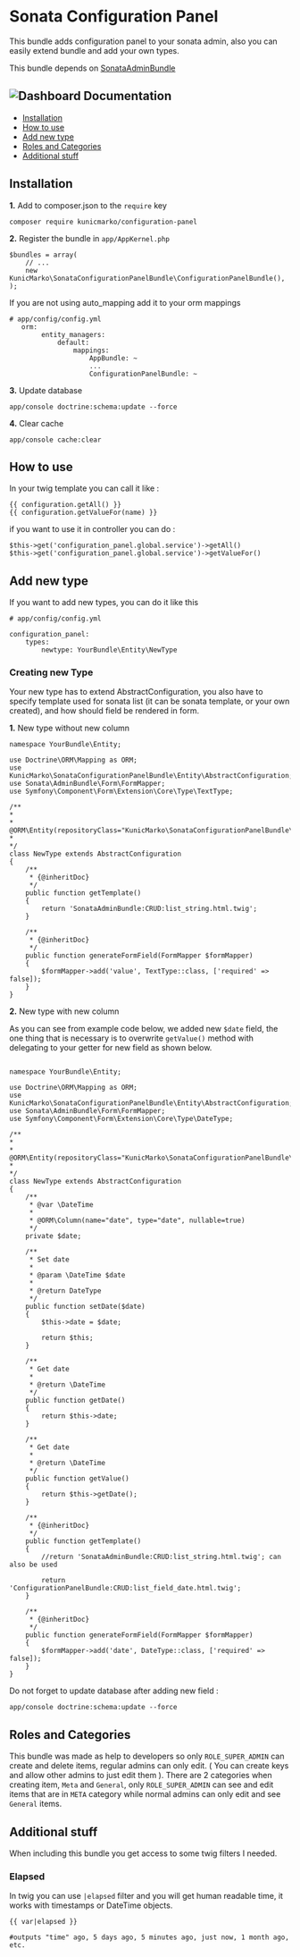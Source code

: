 Sonata Configuration Panel
============
This bundle adds configuration panel to your sonata admin, also you can easily extend bundle and add your own types.


This bundle depends on [SonataAdminBundle](https://github.com/sonata-project/SonataAdminBundle)

![Dashboard](https://cloud.githubusercontent.com/assets/13528674/21304601/a1c4936e-c5c6-11e6-9834-2d9f9942c5ff.png)
Documentation
-------------


* [Installation](#installation)
* [How to use](#how-to-use)
* [Add new type](#add-new-type)
* [Roles and Categories](#roles-and-categories)
* [Additional stuff](#additional-stuff)


## Installation

**1.**  Add to composer.json to the `require` key

```
composer require kunicmarko/configuration-panel
```

**2.** Register the bundle in ``app/AppKernel.php``

```
$bundles = array(
    // ...
    new KunicMarko\SonataConfigurationPanelBundle\ConfigurationPanelBundle(),
);
```
If you are not using auto_mapping add it to your orm mappings
```
# app/config/config.yml
   orm:
        entity_managers:
            default:
                mappings:
                    AppBundle: ~
                    ...
                    ConfigurationPanelBundle: ~
```

**3.** Update database

```
app/console doctrine:schema:update --force
```

**4.** Clear cache
```
app/console cache:clear
```

## How to use

In your twig template you can call it like :
```
{{ configuration.getAll() }}
{{ configuration.getValueFor(name) }}
```

if you want to use it in controller you can do :
```
$this->get('configuration_panel.global.service')->getAll()
$this->get('configuration_panel.global.service')->getValueFor()
```

## Add new type

If you want to add new types, you can do it like this
```
# app/config/config.yml

configuration_panel:
    types: 
        newtype: YourBundle\Entity\NewType
```

### Creating new Type ### 

Your new type has to extend AbstractConfiguration, you also have to specify template used for sonata list (it can be sonata template, or your own created), and how should field be rendered in form.

**1.** New type without new column
```
namespace YourBundle\Entity;

use Doctrine\ORM\Mapping as ORM;
use KunicMarko\SonataConfigurationPanelBundle\Entity\AbstractConfiguration;
use Sonata\AdminBundle\Form\FormMapper;
use Symfony\Component\Form\Extension\Core\Type\TextType;

/**
*
* @ORM\Entity(repositoryClass="KunicMarko\SonataConfigurationPanelBundle\Repository\ConfigurationRepository")
*
*/
class NewType extends AbstractConfiguration
{
    /**
     * {@inheritDoc}
     */
    public function getTemplate()
    {
        return 'SonataAdminBundle:CRUD:list_string.html.twig';
    }

    /**
     * {@inheritDoc}
     */
    public function generateFormField(FormMapper $formMapper)
    {
        $formMapper->add('value', TextType::class, ['required' => false]);
    }
}

```
**2.** New type with new column

As you can see from example code below, we added new `$date` field, the one thing that is necessary is to overwrite `getValue()` method with delegating to your getter for new field as shown below.

```

namespace YourBundle\Entity;

use Doctrine\ORM\Mapping as ORM;
use KunicMarko\SonataConfigurationPanelBundle\Entity\AbstractConfiguration;
use Sonata\AdminBundle\Form\FormMapper;
use Symfony\Component\Form\Extension\Core\Type\DateType;

/**
*
* @ORM\Entity(repositoryClass="KunicMarko\SonataConfigurationPanelBundle\Repository\ConfigurationRepository")
*
*/
class NewType extends AbstractConfiguration
{
    /**
     * @var \DateTime
     *
     * @ORM\Column(name="date", type="date", nullable=true)
     */
    private $date;

    /**
     * Set date
     *
     * @param \DateTime $date
     *
     * @return DateType
     */
    public function setDate($date)
    {
        $this->date = $date;

        return $this;
    }

    /**
     * Get date
     *
     * @return \DateTime
     */
    public function getDate()
    {
        return $this->date;
    }

    /**
     * Get date
     *
     * @return \DateTime
     */
    public function getValue()
    {
        return $this->getDate();
    }

    /**
     * {@inheritDoc}
     */
    public function getTemplate()
    {
        //return 'SonataAdminBundle:CRUD:list_string.html.twig'; can also be used 
        
        return 'ConfigurationPanelBundle:CRUD:list_field_date.html.twig';
    }

    /**
     * {@inheritDoc}
     */
    public function generateFormField(FormMapper $formMapper)
    {
        $formMapper->add('date', DateType::class, ['required' => false]);
    }
}

```
Do not forget to update database after adding new field :
                                 
```
app/console doctrine:schema:update --force
```

## Roles and Categories

This bundle was made as help to developers so only `ROLE_SUPER_ADMIN` can create and delete items, regular admins can only edit. ( You can create keys and allow other admins to just edit them ).
There are 2 categories when creating item, `Meta` and `General`, only `ROLE_SUPER_ADMIN` can see and edit items that are in `META` category while normal admins can only edit and see `General` items.


## Additional stuff

When including this bundle you get access to some twig filters I needed.

### Elapsed ###

In twig you can use `|elapsed` filter and you will get human readable time, it works with timestamps or DateTime objects.
```
{{ var|elapsed }}

#outputs "time" ago, 5 days ago, 5 minutes ago, just now, 1 month ago, etc.
```
